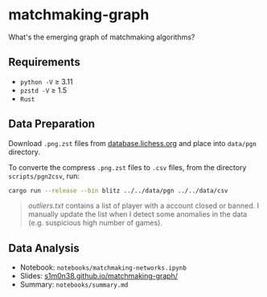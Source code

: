 # matchmaking-graph

What's the emerging graph of matchmaking algorithms?

## Requirements

- `python -V` ≥ 3.11
- `pzstd -V` ≥ 1.5
- `Rust`

## Data Preparation

Download `.png.zst` files from [database.lichess.org](https://database.lichess.org/) and place into `data/pgn` directory.

To converte the compress `.png.zst` files to `.csv` files, from the directory `scripts/pgn2csv`, run:

```bash
cargo run --release --bin blitz ../../data/pgn ../../data/csv
```

> *outliers.txt* contains a list of player with a account closed or banned. I manually
> update the list when I detect some anomalies in the data (e.g. suspicious high number
> of games).

## Data Analysis

- Notebook: `notebooks/matchmaking-networks.ipynb`
- Slides: [s1m0n38.github.io/matchmaking-graph/](https://s1m0n38.github.io/matchmaking-graph/)
- Summary: `notebooks/summary.md`
